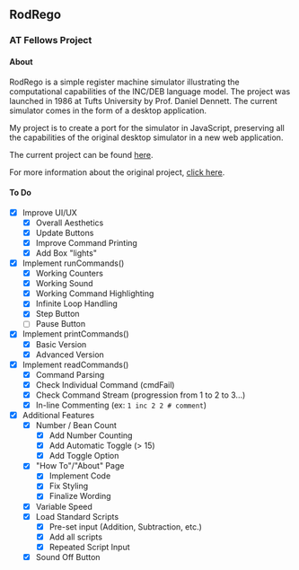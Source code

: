 ## RodRego
### AT Fellows Project

#### About

RodRego is a simple register machine simulator illustrating the computational capabilities of the INC/DEB language model. The project was launched in 1986 at Tufts University by Prof. Daniel Dennett. The current simulator comes in the form of a desktop application. 

My project is to create a port for the simulator in JavaScript, preserving all the capabilities of the original desktop simulator in a new web application.

The current project can be found [here](http://ben-tanen.github.io/RodRego/).

For more information about the original project, [click here](http://sites.tufts.edu/rodrego/).

#### To Do

- [x] Improve UI/UX
	- [x] Overall Aesthetics 
	- [x] Update Buttons
	- [x] Improve Command Printing
	- [x] Add Box "lights"
- [x] Implement runCommands()
	- [x] Working Counters
	- [x] Working Sound
	- [x] Working Command Highlighting
	- [x] Infinite Loop Handling
	- [x] Step Button
	- [ ] Pause Button
- [x] Implement printCommands()
	- [x] Basic Version
	- [x] Advanced Version
- [x] Implement readCommands()
	- [x] Command Parsing
	- [x] Check Individual Command (cmdFail)
	- [x] Check Command Stream (progression from 1 to 2 to 3...)
	- [x] In-line Commenting (ex: `1 inc 2 2 # comment`)
- [x] Additional Features
	- [x] Number / Bean Count
		- [x] Add Number Counting
		- [x] Add Automatic Toggle (> 15)
		- [x] Add Toggle Option
	- [x] "How To"/"About" Page
		- [x] Implement Code
		- [x] Fix Styling
		- [x] Finalize Wording
	- [x] Variable Speed
	- [x] Load Standard Scripts
		- [x] Pre-set input (Addition, Subtraction, etc.)
		- [x] Add all scripts 
		- [x] Repeated Script Input
	- [x] Sound Off Button
